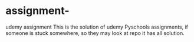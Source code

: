 # assignment-
udemy assignment 
This is the solution of udemy Pyschools assignments, if someone is stuck somewhere, so they may look at repo it has all solution.
